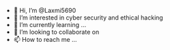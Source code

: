 - 👋 Hi, I’m @Laxmi5690
- 👀 I’m interested in cyber security and ethical hacking
- 🌱 I’m currently learning  ...
- 💞️ I’m looking to collaborate on 
- 📫 How to reach me ...

<!---
Laxmi5690/Laxmi5690 is a ✨ special ✨ repository because its `README.md` (this file) appears on your GitHub profile.
You can click the Preview link to take a look at your changes.
--->
